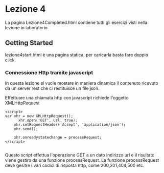 # Lezione 4

La pagina Lezione4Completed.html contiene tutti gli esercizi visti nella lezione in laboratorio

## Getting Started

lezione4start.html è una pagina statica, per caricarla basta fare doppio click.



### Connessione Http tramite javascript

In questa lezione si vuole mostare in maniera dinamica il contenuto ricevuto da un server rest che ci restituisce un file json.

Effettuare una chiamata http con javascript richiede l'oggetto XMLHttpRequest
 


```
<script>
var xhr = new XMLHttpRequest();
      xhr.open('GET', url, true);
    xhr.setRequestHeader('Accept', 'application/json');
    xhr.send();

    xhr.onreadystatechange = processRequest;
</script>
   
```

Questo script effettua l'operazione GET a un dato indirizzo url e il risultato viene gestiro da una funzione processRequest. La funzione processRequest deve gesitre i vari codici di risposta http, come 200,201,404,500 etc.